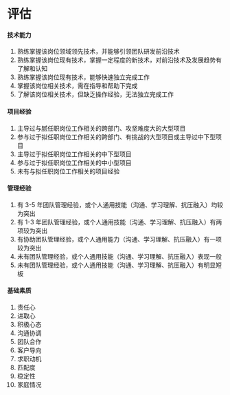 # 评估



#### 技术能力

1. 熟练掌握该岗位领域领先技术，并能够引领团队研发前沿技术
2. 熟练掌握该岗位现有技术，掌握一定程度的新技术，对前沿技术及发展趋势有了解和认知
3. 熟练掌握该岗位现有技术，能够快速独立完成工作
4. 掌握该岗位相关技术，需在指导和帮助下完成
5. 了解该岗位相关技术，但缺乏操作经验，无法独立完成工作



#### 项目经验

1. 主导过与腻任职岗位工作相关的跨部门、攻坚难度大的大型项目
2. 参与过于拟任职岗位工作相关的跨部门、有挑战的大型项目或主导过中下型项目
3. 主导过于拟任职岗位工作相关的中下型项目
4. 参与过于拟任职岗位工作相关的中小型项目
5. 未有与拟任职岗位工作相关的项目经验



#### 管理经验

1. 有 3-5 年团队管理经验，或个人通用技能（沟通、学习理解、抗压融入）均较为突出
2. 有 1-3 年团队管理经验，或个人通用技能（沟通、学习理解、抗压融入）有两项较为突出
3. 有协助团队管理经验，或个人通用能力（沟通、学习理解、抗压融入）有一项较为突出
4. 未有团队管理经验，或个人通用技能（沟通、学习理解、抗压融入）表现一般
5. 未有团队管理经验，或个人通用技能（沟通、学习理解、抗压融入）有明显短板



#### 基础素质

1. 责任心
2. 进取心
3. 积极心态
4. 沟通协调
5. 团队合作
6. 客户导向
7. 求职动机
8. 匹配度
9. 稳定性
10. 家庭情况